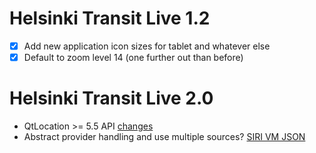 Helsinki Transit Live 1.2
=========================

* [X] Add new application icon sizes for tablet and whatever else
* [X] Default to zoom level 14 (one further out than before)

Helsinki Transit Live 2.0
=========================

* QtLocation >= 5.5 API
  [changes](http://doc.qt.io/qt-5/qtlocation-changes.html)
* Abstract provider handling and use multiple sources?
  [SIRI VM JSON](http://dev.hsl.fi/)
